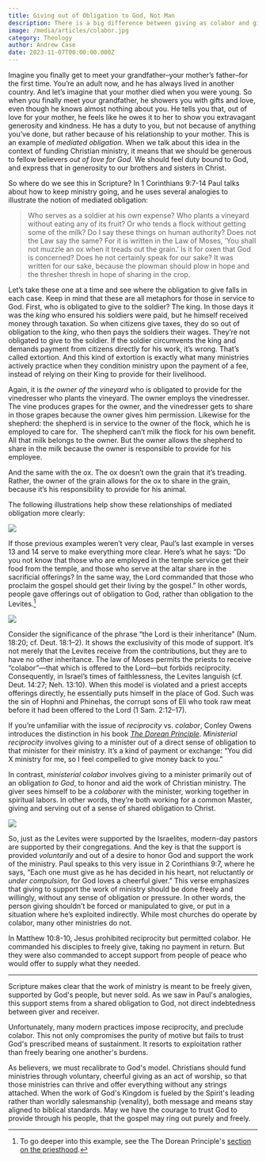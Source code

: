 ```yaml
---
title: Giving out of Obligation to God, Not Man
description: There is a big difference between giving as colabor and giving as reciprocity, and that difference is God.
image: /media/articles/colabor.jpg
category: Theology
author: Andrew Case
date: 2023-11-07T00:00:00.000Z
---
```



Imagine you finally get to meet your grandfather–your mother’s father–for the first time. You’re an adult now, and he has always lived in another country. And let’s imagine that your mother died when you were young. So when you finally meet your grandfather, he showers you with gifts and love, even though he knows almost nothing about you. He tells you that, out of love for your mother, he feels like he owes it to her to show you extravagant generosity and kindness. He has a duty to you, but not because of anything you’ve done, but rather because of his relationship to your mother. This is an example of _mediated obligation_. When we talk about this idea in the context of funding Christian ministry, it means that we should be generous to fellow believers _out of love for God_. We should feel duty bound to God, and express that in generosity to our brothers and sisters in Christ.

So where do we see this in Scripture? In 1 Corinthians 9:7-14 Paul talks about how to keep ministry going, and he uses several analogies to illustrate the notion of mediated obligation:

> Who serves as a soldier at his own expense? Who plants a vineyard without eating any of its fruit? Or who tends a flock without getting some of the milk? Do I say these things on human authority? Does not the Law say the same? For it is written in the Law of Moses, ‘You shall not muzzle an ox when it treads out the grain.’ Is it for oxen that God is concerned? Does he not certainly speak for our sake? It was written for our sake, because the plowman should plow in hope and the thresher thresh in hope of sharing in the crop.

Let’s take these one at a time and see where the obligation to give falls in each case. Keep in mind that these are all metaphors for those in service to God. First, who is obligated to give to the soldier? The king. In those days it was the _king_ who ensured his soldiers were paid, but he himself received money through taxation. So when citizens give taxes, they do so out of obligation to the _king_, who then pays the soldiers their wages. They’re not obligated to give to the soldier. If the soldier circumvents the king and demands payment from citizens directly for his work, it’s wrong. That’s called extortion. And this kind of extortion is exactly what many ministries actively practice when they condition ministry upon the payment of a fee, instead of relying on their King to provide for their livelihood.

Again, it is _the owner of the vineyard_ who is obligated to provide for the vinedresser who plants the vineyard. The owner employs the vinedresser. The vine produces grapes for the owner, and the vinedresser gets to share in those grapes because the owner gives him permission. Likewise for the shepherd: the shepherd is in service to the owner of the flock, which he is employed to care for.  The shepherd can’t milk the flock for his own benefit. All that milk belongs to the owner. But the owner allows the shepherd to share in the milk because the owner is responsible to provide for his employee. 

And the same with the ox. The ox doesn’t own the grain that it’s treading. Rather, the owner of the grain allows for the ox to share in the grain, because it’s his responsibility to provide for his animal. 

The following illustrations help show these relationships of mediated obligation more clearly:

![](/_assets/colabor/mediated_1cor9.svg)

If those previous examples weren’t very clear, Paul’s last example in verses 13 and 14 serve to make everything more clear. Here’s what he says: “Do you not know that those who are employed in the temple service get their food from the temple, and those who serve at the altar share in the sacrificial offerings? In the same way, the Lord commanded that those who proclaim the gospel should get their living by the gospel.” In other words, people gave offerings out of obligation to God, rather than obligation to the Levites.[^1]

![](/_assets/colabor/mediated_temple.svg)

Consider the significance of the phrase “the Lord is their inheritance” (Num. 18:20; cf. Deut. 18:1–2). It shows the exclusivity of this mode of support. It’s not merely that the Levites receive from the contributions, but they are to have no oth­er inheritance. The law of Moses permits the priests to receive “co­labor”—that which is offered to the Lord—but forbids reciprocity. Consequently, in Israel’s times of faithlessness, the Levites languish (cf. Deut. 14:27; Neh. 13:10). When this model is violated and a priest accepts offerings directly, he essentially puts himself in the place of God. Such was the sin of Hophni and Phinehas, the corrupt sons of Eli who took raw meat before it had been offered to the Lord (1 Sam. 2:12–17).

If you’re unfamiliar with the issue of _reciprocity_ vs. _colabor_, Conley Owens introduces the distinction in his book [_The Dorean Principle_](https://thedoreanprinciple.org/#c1_4). _Ministerial reciprocity_ involves giving to a minister out of a direct sense of obligation to that minister for their ministry. It’s a kind of payment or exchange: “You did X ministry for me, so I feel compelled to give money back to you.”

In contrast, _ministerial colabor_ involves giving to a minister primarily out of an obligation _to God_, to honor and aid the work of Christian ministry. The giver sees himself to be a _colaborer_ with the minister, working together in spiritual labors. In other words, they’re both working for a common Master, giving and serving out of a sense of shared obligation to Christ. 

![](/_assets/colabor/mediated_obligation.svg)

So, just as the Levites were supported by the Israelites, modern-day pastors are supported by their congregations. And the key is that the support is provided _voluntarily_ and out of a desire to honor God and support the work of the ministry. Paul speaks to this very issue in 2 Corinthians 9:7, where he says, “Each one must give as he has decided in his heart, not reluctantly or _under compulsion_, for God loves a cheerful giver.” This verse emphasizes that giving to support the work of ministry should be done freely and willingly, without any sense of obligation or pressure. In other words, the person giving shouldn’t be forced or manipulated to give, or put in a situation where he’s exploited indirectly. While most churches do operate by colabor, many other ministries do not.

In Matthew 10:8-10, Jesus prohibited reciprocity but permitted colabor. He commanded his disciples to freely give, taking no payment in return. But they were also commanded to accept support from people of peace who would offer to supply what they needed.

---

Scripture makes clear that the work of ministry is meant to be freely given, supported by God's people, but never sold. As we saw in Paul's analogies, this support stems from a shared obligation to God, not direct indebtedness between giver and receiver. 

Unfortunately, many modern practices impose reciprocity, and preclude colabor. This not only compromises the purity of motive but fails to trust God's prescribed means of sustainment. It resorts to exploitation rather than freely bearing one another's burdens.

As believers, we must recalibrate to God's model. Christians should fund ministries through voluntary, cheerful giving as an act of worship, so that those ministries can thrive and offer everything without any strings attached. When the work of God's Kingdom is fueled by the Spirit's leading rather than worldly salesmanship (venality), both message and means stay aligned to biblical standards. May we have the courage to trust God to provide through his people, that the gospel may ring out purely and freely.



[^1]: To go deeper into this example, see the The Dorean Principle's [section on the priesthood](https://thedoreanprinciple.org/#c3_1).
